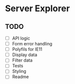 # Server Explorer

## TODO

- [ ] API logic
- [ ] Form error handling
- [ ] Polyfils for IE11
- [ ] Display data
- [ ] Filter data
- [ ] Tests
- [ ] Styling
- [ ] Readme
